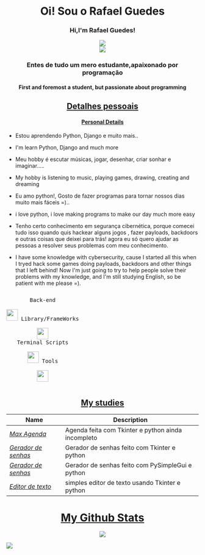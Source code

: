 <h1 align="center">Oi! Sou o Rafael Guedes</h1>
<h3 align="center">Hi,I'm Rafael Guedes!</h3>
<p align="center">
<a href="https://guedes2142.github.io/" target="_blank">
   <img src="https://img.shields.io/badge/-PORTFOLIO-black?logo=dialogflow&style=for-the-badge">
</a>
<br>
<img src="https://gpvc.arturio.dev/guedes2142">
</p>
<h3 align="center">Entes de tudo um mero estudante,apaixonado por programação</h3>
<h4 align="center">First and foremost a student, but passionate about programming</h4>
<h2 align="center"><u>Detalhes pessoais</u></h2>
<h4 align="center"><u>Personal Details</u></h4>
<p align="center">
   
 - Estou aprendendo Python, Django e muito mais..
 - I'm  learn  Python, Django and much more
 - Meu hobby é escutar músicas, jogar, desenhar, criar sonhar e imaginar....*.*
 - My hobby is listening to music, playing games, drawing, creating and dreaming
 - Eu amo python!, Gosto de fazer programas para tornar nossos dias muito mais fáceis =)..
 - i love python, i love making programs to make our day much more easy
 - Tenho certo conhecimento em segurança cibernética, porque comecei tudo isso quando quis hackear alguns jogos , fazer payloads, backdoors e outras coisas que deixei     para trás!
    agora eu só quero ajudar as pessoas a resolver seus problemas com meu conhecimento.
   
 - I have some knowledge with cybersecurity, cause I started all this when I tryed hack some games doing payloads, backdoors and other things that I left behind! Now      I'm just going to try to help people solve their problems with my knowledge, and I'm still studying English, so be patient with me please =).
</p>

<p style="display: inline-block;" align="center">

  <kbd>
    <kbd>Back-end</kbd>
    <br>
    <br>
    <img width="30px" src="https://cdn.jsdelivr.net/gh/devicons/devicon/icons/python/python-original.svg" />

  </kbd>
  <kbd>
    <kbd>Library/FrameWorks</kbd>
    <br>
    <br>
    <img width="30px" src="https://cdn.jsdelivr.net/gh/devicons/devicon/icons/django/django-plain-wordmark.svg" />
       
  </kbd>
  <br>
  <kbd>
    <kbd>Terminal Scripts</kbd>
    <br>
    <br>
    <img width="30px" src="https://cdn.jsdelivr.net/gh/devicons/devicon/icons/python/python-plain.svg" />
  </kbd>
  <kbd>
    <kbd>Tools</kbd>
    <br>
    <br>
    <img width="30px" src="https://cdn.jsdelivr.net/gh/devicons/devicon/icons/vscode/vscode-original.svg" />
  </kbd>
</p>

<h2 align="center"><u>My studies</u></h2>

| Name                  | Description                                            |
| ----------------------|------------------------------------------------------- |   
| _[Max Agenda](https://github.com/guedes2142/Max-Agenda)_   |Agenda feita com Tkinter e python ainda incompleto|
| _[Gerador de senhas](https://github.com/guedes2142/Gerador_de_senhas_Tkinter/tree/master)_   |Gerador de senhas feito com Tkinter e python  |
| _[Gerador de senhas](https://github.com/guedes2142/gerador_de_senhas/tree/master)_   |Gerador de senhas feito com PySimpleGui e python  |
| _[Editor de texto ](https://github.com/guedes2142/Simple_text_editor-Phyton/blob/master/main.py)_ |  simples editor de texto usando Tkinter e python|

<h1 align="center"><u>My Github Stats</u></h1>
<p align="center">



<img src="https://metrics.lecoq.io/guedes2142?template=classic&achievements=1&achievements.threshold=C&achievements.secrets=true&achievements.display=compact&achievements.limit=0&config.timezone=America%2FBrasilia">



<a href="mailto:rafaguedes.dev@gmail.com" target="_blank"><img src="https://img.shields.io/badge/Email-rafaguedes.dev@gmail.com-teal?style=for-the-badge&logo=gmail"></a>

